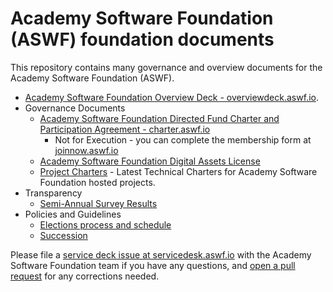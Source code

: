 # Academy Software Foundation (ASWF) foundation documents

This repository contains many governance and overview documents for the Academy Software Foundation (ASWF).

- [Academy Software Foundation Overview Deck - overviewdeck.aswf.io](./overview_deck).
- Governance Documents
  - [Academy Software Foundation Directed Fund Charter and Participation Agreement - charter.aswf.io](https://charter.aswf.io)
    - Not for Execution - you can complete the membership form at [joinnow.aswf.io](https://joinnow.aswf.io)
  - [Academy Software Foundation Digital Assets License](./digital_assets)
  - [Project Charters](./project_charters) - Latest Technical Charters for Academy Software Foundation hosted projects.
- Transparency
  - [Semi-Annual Survey Results](./surveys)
- Policies and Guidelines
  - [Elections process and schedule](./elections.md)
  - [Succession](./policies/succession.md)

Please file a [service deck issue at servicedesk.aswf.io](https://servicedesk.aswf.io) with the Academy Software Foundation team if you have any questions, and [open a pull request](https://github.com/AcademySoftwareFoundation/foundation/pulls) for any corrections needed.
